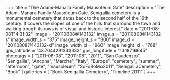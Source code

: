 +++
title = "The Adami-Manara Family Mausoleum Gate"
description = "The Adami-Manara Family Mausoleum Gate. Senigallia cemetery is a monumental cemetery that dates back to the second half of the 19th century. It covers the slopes of one of the hills that surround the town and walking trough its rows is of visual and historic interest."
date = "2011-08-08T14:31:32"
image = "20110808@143132"
image_s = "20110808@143132-s"
image_width_s = "375"
image_height_s = "300"
image_xl = "20110808@143132-xl"
image_width_xl = "960"
image_height_xl = "768"
gps_latitude = "43.7044291333333"
gps_longitude = "13.18716645"
phototags = [ "2011-08-08", "2011-08", "2011", "San Gaudenzio", "Senigallia", "Ancona", "Marche", "Italy", "Europe", "cemetery", "summer", "afternoon", "gate", "mausoleum", "SoFoBoMo2011", "SenigalliaCemetery", "Book" ]
galleries = [ "Book Senigallia Cemetery", "Timeline 2011" ]
+++
